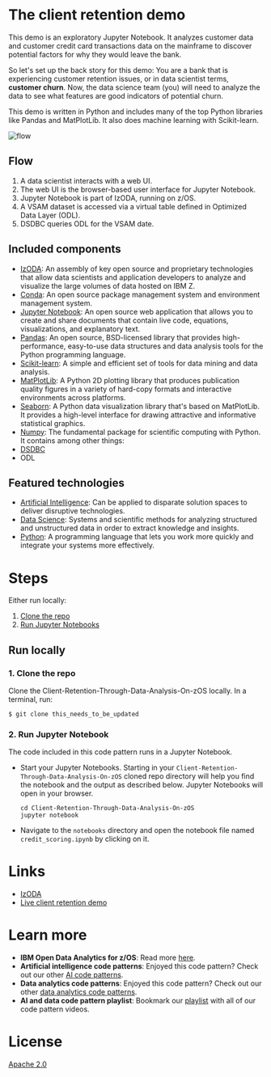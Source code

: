 # The client retention demo

This demo is an exploratory Jupyter Notebook.  It analyzes customer data and customer credit card transactions data on the mainframe to discover potential factors for why they would leave the bank.

So let's set up the back story for this demo: You are a bank that is experiencing customer retention issues, or in data scientist terms, **customer churn**.  Now, the data science team (you) will need to analyze the data to see what features are good indicators of potential churn.

This demo is written in Python and includes many of the top Python libraries like Pandas and MatPlotLib.  It also does machine learning with Scikit-learn.

![flow](flow-final.png)

## Flow

1. A data scientist interacts with a web UI.
1. The web UI is the browser-based user interface for Jupyter Notebook.
1. Jupyter Notebook is part of IzODA, running on z/OS.
1. A VSAM dataset is accessed via a virtual table defined in Optimized Data Layer (ODL).
1. DSDBC queries ODL for the VSAM date.

## Included components

* [IzODA](https://izoda.github.io): An assembly of key open source and proprietary technologies that allow data scientists and application developers to analyze and visualize the large volumes of data hosted on IBM Z.
* [Conda](https://conda.io/docs/index.html): An open source package management system and environment management system.
* [Jupyter Notebook](http://jupyter.org/): An open source web application that allows you to create and share documents that contain live code, equations, visualizations, and explanatory text.
* [Pandas](https://pandas.pydata.org): An open source, BSD-licensed library that provides high-performance, easy-to-use data structures and data analysis tools for the Python programming language.
* [Scikit-learn](https://scikit-learn.org/stable/): A simple and efficient set of tools for data mining and data analysis.
* [MatPlotLib](https://matplotlib.org): A Python 2D plotting library that produces publication quality figures in a variety of hard-copy formats and interactive environments across platforms.
* [Seaborn](https://seaborn.pydata.org): A Python data visualization library that's based on MatPlotLib. It provides a high-level interface for drawing attractive and informative statistical graphics.
* [Numpy](http://www.numpy.org): The fundamental package for scientific computing with Python. It contains among other things:
* [DSDBC](https://anaconda.org/izoda/dsdbc)
* ODL

## Featured technologies

* [Artificial Intelligence](https://medium.com/ibm-watson): Can be applied to disparate solution spaces to deliver disruptive technologies.
* [Data Science](https://medium.com/ibm-watson): Systems and scientific methods for analyzing structured and unstructured data in order to extract knowledge and insights.
* [Python](https://www.python.org/): A programming language that lets you work more quickly and integrate your systems more effectively.

# Steps

Either run locally:

1. [Clone the repo](#1-clone-the-repo)
2. [Run Jupyter Notebooks](#2-run-jupyter-notebooks)

## Run locally

### 1. Clone the repo

Clone the Client-Retention-Through-Data-Analysis-On-zOS locally. In a terminal, run:

```
$ git clone this_needs_to_be_updated
```

### 2. Run Jupyter Notebook

The code included in this code pattern runs in a Jupyter Notebook.

* Start your Jupyter Notebooks. Starting in your `Client-Retention-Through-Data-Analysis-On-zOS` cloned repo directory will help you find the notebook and the output as described below. Jupyter Notebooks will open in your browser.

   ```
   cd Client-Retention-Through-Data-Analysis-On-zOS
   jupyter notebook
   ```

* Navigate to the `notebooks` directory and open the notebook file named `credit_scoring.ipynb` by clicking on it.


# Links

* [IzODA](https://izoda.github.io)
* [Live client retention demo](https://www.youtube.com/watch?v=M_5UA7rgYgw&t=135s)


# Learn more

* **IBM Open Data Analytics for z/OS**: Read more [here](https://izoda.github.io).
* **Artificial intelligence code patterns**: Enjoyed this code pattern? Check out our other [AI code patterns](https://developer.ibm.com/code/technologies/artificial-intelligence/).
* **Data analytics code patterns**: Enjoyed this code pattern? Check out our other [data analytics code patterns](https://developer.ibm.com/code/technologies/data-science/).
* **AI and data code pattern playlist**: Bookmark our [playlist](https://www.youtube.com/playlist?list=PLzUbsvIyrNfknNewObx5N7uGZ5FKH0Fde) with all of our code pattern videos.


# License
[Apache 2.0](LICENSE)
